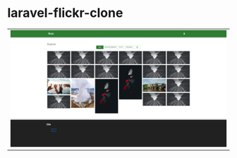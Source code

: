 # laravel-flickr-clone

<table>
<tr>
    <td><img src="https://github.com/Muharrem-Yildirim/laravel-flickr-clone/blob/main/screenshots/screenshot_1.png?raw=true"  width = "100%"></td>
   </tr> 
</table>
